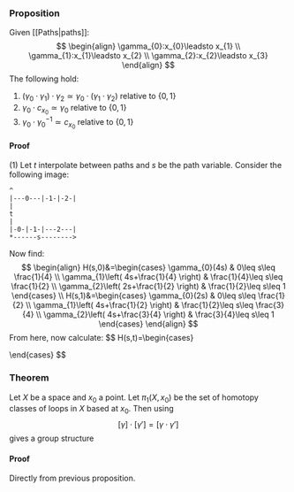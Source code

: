 ### Proposition
Given [[Paths|paths]]:
$$
\begin{align}
\gamma_{0}:x_{0}\leadsto x_{1} \\
\gamma_{1}:x_{1}\leadsto x_{2} \\
\gamma_{2}:x_{2}\leadsto x_{3}
\end{align}
$$
The following hold:
1. $(\gamma_{0}\cdot \gamma_{1})\cdot \gamma_{2}\simeq \gamma_{0}\cdot(\gamma_{1}\cdot \gamma_{2})$ relative to $\{ 0,1 \}$
2. $\gamma_{0}\cdot c_{x_{0}}\simeq \gamma_{0}$ relative to $\{ 0,1 \}$
3. $\gamma_{0}\cdot \gamma_{0}^{-1}\simeq c_{x_{0}}$ relative to $\{ 0,1 \}$
#### Proof
(1) Let $t$ interpolate between paths and $s$ be the path variable.
Consider the following image:
```
^
|---0---|-1-|-2-|
|
t
|
|-0-|-1-|---2---|
*------s-------->
```
Now find:
$$
\begin{align}
H(s,0)&=\begin{cases}
\gamma_{0}(4s) & 0\leq s\leq \frac{1}{4} \\
\gamma_{1}\left( 4s+\frac{1}{4} \right) & \frac{1}{4}\leq s\leq \frac{1}{2} \\
\gamma_{2}\left( 2s+\frac{1}{2} \right)  & \frac{1}{2}\leq s\leq 1
\end{cases} \\
H(s,1)&=\begin{cases}
\gamma_{0}(2s) & 0\leq s\leq \frac{1}{2} \\
\gamma_{1}\left( 4s+\frac{1}{2} \right) & \frac{1}{2}\leq s\leq \frac{3}{4} \\
\gamma_{2}\left( 4s+\frac{3}{4} \right) & \frac{3}{4}\leq s\leq 1
\end{cases}
\end{align}
$$
From here, now calculate:
$$
H(s,t)=\begin{cases}

\end{cases}
$$

### Theorem
Let $X$ be a space and $x_{0}$ a point. Let $\pi_{1}(X,x_{0})$ be the set of homotopy classes of loops in $X$ based at $x_{0}$. Then using
$$
[\gamma]\cdot[\gamma']=[\gamma \cdot \gamma']
$$
gives a group structure
#### Proof
Directly from previous proposition.